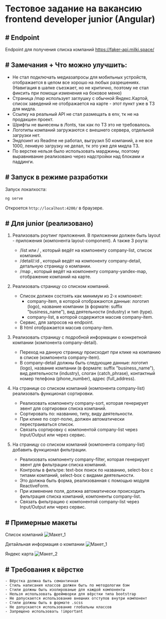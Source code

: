 # Тестовое задание на вакансию frontend developer junior (Angular)

## # Endpoint

Endpoint для получения списка компаний  https://faker-api.milki.space/

## # Замечания + Что можно улучшить:
- Не стал подключать медиазапросы для мобильных устройств, отображается в целом все хорошо на любых разрешениях. (Навигация в шапке съезжает, но не критично, поэтому не стал фиксить при помощи изменения на боковое меню)
- Страница /map использует заглушку с обычной Яндекс.Картой, список заведений не отображается на карте - этот пункт уже в ТЗ для мидла.
- Ссылку на реальный API не стал размещать в env, тк не на продакшен проект.
- Шрифты не вынесены в /fonts, так как по ТЗ это не требовалось.
- Логотипы компаний загружаются с внешнего сервера, отдельной загрузки нет.
- Эндпоинт из Readme не работал, выгрузил 50 компаний, а не все 1000, ленивую загрузку не делал, тк это уже для мидла ТЗ.
- По верстке нельзя было использовать марджины, поэтому выравнивание реализовано через надстройки над блоками и паддинги.

## # Запуск в режиме разработки

Запуск локалхоста:

```bash
ng serve
```

Откроется `http://localhost:4200/` в браузере.

## # Для junior (реализовано)

1. Реализовать роутинг приложения.
	В приложении должен быть layout - приложения (компонента layout-component).
	А также 3 роута:
	- /list или / , который ведёт на компоненту company-list, список компаний.
	- /detail/:id , который ведёт на компоненту company-detail, детальную страницу о компании.
	- /map , который ведёт на компоненту company-yandex-map, отображение компаний на карте.

2. Реализовать страницу со списком компаний.
	- Список должен состоять как минимум из 2-х компонент:
		- company-item, в которой отображаются данные: логотип (logo), название компании (в формате: suffix "business_name"), вид деятельности (industry) и тип (type).
		- company-list, в которой содержится массив company-item.
	- Сервис, для запросов на endpoint.
	- В html отображается массив company-item.
	
3. Реализовать страницу с подробной информации о конкретной компании (компонента company-detail).
	- Переход на данную страницу происходит при клике на компанию в списке (компонента company-item).
	- В company-detail должны быть следующие данные: логотип (logo), название компании (в формате: suffix "business_name"), вид деятельности (industry), слоган (catch_phrase), контактный номер телефона (phone_number), адрес (full_address).
	
4. На странице со списком компаний (компонента company-list) реализовать функционал сортировки.
	- Реализовать компоненту company-sort, которая генерирует эвент для сортировки списка компаний.
	- Сортировать по: названию, типу, виду деятельности.
	- При клике по сорт-полю, должен автоматически перестраиваться список.
	- Связать сортировку с компонентой company-list через Input/Output или через сервис.

5.  На страницу со списком компаний (компонента company-list) добавить функционал фильтрации.
	- Реализовать компоненту company-filter, которая генерирует эвент для фильтрации списка компаний.
	- Контролы в фильтре: text-box поиск по названию, select-box с типами компаний, select-box с видами деятельности.
	- Это должна быть форма, реализованная с помощью модуля ReactiveForm.
	- При изменение поля, должна автоматически происходить фильтрация списка компаний, компоненты company-list.
	- Связать фильтрацию с компонентой company-list через Input/Output или через сервис.

## # Примерные макеты

Список компаний
![Макет_1](https://user-images.githubusercontent.com/85609295/125302004-fe614180-e344-11eb-8f74-9ca920347d57.png)

Детайльная информация о компании
![Макет_1](https://user-images.githubusercontent.com/85609295/125308880-b80ee100-e34a-11eb-84a5-55d06484a453.png)

Яндекс карта 
![Макет_2](https://user-images.githubusercontent.com/85609295/125308538-6b2b0a80-e34a-11eb-9d89-b3821ba65044.png)


## # Требования к вёрстке

	- Вёрстка должна быть семантичная
	- Стиль написания классов должен быть по методологии бэм
	- Стили должны быть изолированые для каждой компоненты
	- Нельзя использовать фреймворки для вёрстки типа bootstrap
	- Не допускается использование внешних отступов внутри компонент
	- Стили должны быть в формате .scss
	- Не допускается использование глобальны классов
	- Запрещено использовать !important
